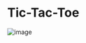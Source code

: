 # Tic-Tac-Toe

![image](https://github.com/shreshtha77/TicTacToe/assets/111976478/b46bb2dd-7159-475c-b311-1e94e9ea2254)
